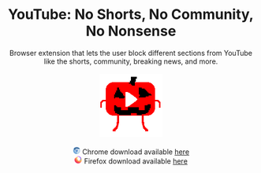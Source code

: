 <div align="center">
  <h1>YouTube: No Shorts, No Community, No Nonsense</h1>
  Browser extension that lets the user block different sections from YouTube like the shorts, community, breaking news, and more. <br> <br>
  <img src="./images/dsc128halloween.png" /> <br> <br>
  <img src="./images/browsers/chromium16.png">
  Chrome download available <a href="https://chrome.google.com/webstore/detail/youtube-no-shorts-no-comm/ailbpknjjkdokgecbhhdcmgponjnkaon">here</a> <br>
  <img src="./images/browsers/firefox16.png">
  Firefox download available <a href="https://addons.mozilla.org/en-US/firefox/addon/youtube-no-shorts-no-community/">here</a>
</div>